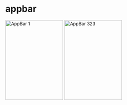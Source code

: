 # appbar



<img align="center" alt="AppBar 1"  height="250" width="180" src="https://user-images.githubusercontent.com/71622834/160993315-1f8fab6d-3fa4-4238-8c52-2f256433fbf3.png">


<img align="center" alt="AppBar 323"  height="250" width="180" src="https://user-images.githubusercontent.com/71622834/161115655-9bde08a8-7ac3-446c-9d6a-395eb3f1f8e6.png">

